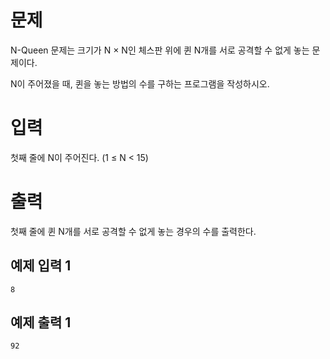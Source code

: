 문제
===========
N-Queen 문제는 크기가 N × N인 체스판 위에 퀸 N개를 서로 공격할 수 없게 놓는 문제이다.

N이 주어졌을 때, 퀸을 놓는 방법의 수를 구하는 프로그램을 작성하시오.

입력
==========
첫째 줄에 N이 주어진다. (1 ≤ N < 15)

출력
==========
첫째 줄에 퀸 N개를 서로 공격할 수 없게 놓는 경우의 수를 출력한다.

예제 입력 1
----------
```
8
```
예제 출력 1 
----------
```
92
```
